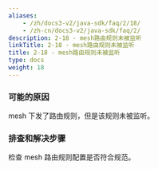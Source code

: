 ```yaml
---
aliases:
    - /zh/docs3-v2/java-sdk/faq/2/18/
    - /zh-cn/docs3-v2/java-sdk/faq/2/
description: 2-18 - mesh路由规则未被监听
linkTitle: 2-18 - mesh路由规则未被监听
title: 2-18 - mesh路由规则未被监听
type: docs
weight: 18
---
```






### 可能的原因

mesh 下发了路由规则，但是该规则未被监听。

### 排查和解决步骤
检查 mesh 路由规则配置是否符合规范。